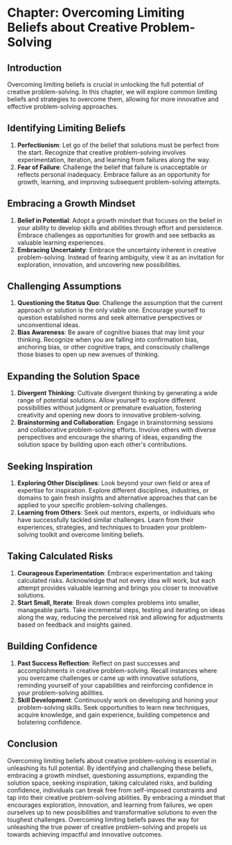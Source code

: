 Chapter: Overcoming Limiting Beliefs about Creative Problem-Solving
===================================================================

Introduction
------------

Overcoming limiting beliefs is crucial in unlocking the full potential of creative problem-solving. In this chapter, we will explore common limiting beliefs and strategies to overcome them, allowing for more innovative and effective problem-solving approaches.

Identifying Limiting Beliefs
----------------------------

1. **Perfectionism**: Let go of the belief that solutions must be perfect from the start. Recognize that creative problem-solving involves experimentation, iteration, and learning from failures along the way.
2. **Fear of Failure**: Challenge the belief that failure is unacceptable or reflects personal inadequacy. Embrace failure as an opportunity for growth, learning, and improving subsequent problem-solving attempts.

Embracing a Growth Mindset
--------------------------

1. **Belief in Potential**: Adopt a growth mindset that focuses on the belief in your ability to develop skills and abilities through effort and persistence. Embrace challenges as opportunities for growth and see setbacks as valuable learning experiences.
2. **Embracing Uncertainty**: Embrace the uncertainty inherent in creative problem-solving. Instead of fearing ambiguity, view it as an invitation for exploration, innovation, and uncovering new possibilities.

Challenging Assumptions
-----------------------

1. **Questioning the Status Quo**: Challenge the assumption that the current approach or solution is the only viable one. Encourage yourself to question established norms and seek alternative perspectives or unconventional ideas.
2. **Bias Awareness**: Be aware of cognitive biases that may limit your thinking. Recognize when you are falling into confirmation bias, anchoring bias, or other cognitive traps, and consciously challenge those biases to open up new avenues of thinking.

Expanding the Solution Space
----------------------------

1. **Divergent Thinking**: Cultivate divergent thinking by generating a wide range of potential solutions. Allow yourself to explore different possibilities without judgment or premature evaluation, fostering creativity and opening new doors to innovative problem-solving.
2. **Brainstorming and Collaboration**: Engage in brainstorming sessions and collaborative problem-solving efforts. Involve others with diverse perspectives and encourage the sharing of ideas, expanding the solution space by building upon each other's contributions.

Seeking Inspiration
-------------------

1. **Exploring Other Disciplines**: Look beyond your own field or area of expertise for inspiration. Explore different disciplines, industries, or domains to gain fresh insights and alternative approaches that can be applied to your specific problem-solving challenges.
2. **Learning from Others**: Seek out mentors, experts, or individuals who have successfully tackled similar challenges. Learn from their experiences, strategies, and techniques to broaden your problem-solving toolkit and overcome limiting beliefs.

Taking Calculated Risks
-----------------------

1. **Courageous Experimentation**: Embrace experimentation and taking calculated risks. Acknowledge that not every idea will work, but each attempt provides valuable learning and brings you closer to innovative solutions.
2. **Start Small, Iterate**: Break down complex problems into smaller, manageable parts. Take incremental steps, testing and iterating on ideas along the way, reducing the perceived risk and allowing for adjustments based on feedback and insights gained.

Building Confidence
-------------------

1. **Past Success Reflection**: Reflect on past successes and accomplishments in creative problem-solving. Recall instances where you overcame challenges or came up with innovative solutions, reminding yourself of your capabilities and reinforcing confidence in your problem-solving abilities.
2. **Skill Development**: Continuously work on developing and honing your problem-solving skills. Seek opportunities to learn new techniques, acquire knowledge, and gain experience, building competence and bolstering confidence.

Conclusion
----------

Overcoming limiting beliefs about creative problem-solving is essential in unleashing its full potential. By identifying and challenging these beliefs, embracing a growth mindset, questioning assumptions, expanding the solution space, seeking inspiration, taking calculated risks, and building confidence, individuals can break free from self-imposed constraints and tap into their creative problem-solving abilities. By embracing a mindset that encourages exploration, innovation, and learning from failures, we open ourselves up to new possibilities and transformative solutions to even the toughest challenges. Overcoming limiting beliefs paves the way for unleashing the true power of creative problem-solving and propels us towards achieving impactful and innovative outcomes.
